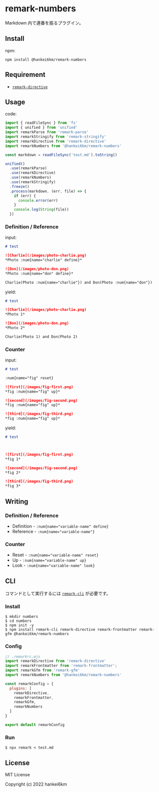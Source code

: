 # remark-numbers

Markdown 内で連番を振るプラグイン。

## Install

npm:

```
npm install @hankei6km/remark-numbers
```

## Requirement

- [`remark-directive`](https://github.com/remarkjs/remark-directive)

## Usage

code:
```typescript
import { readFileSync } from 'fs'
import { unified } from 'unified'
import remarkParse from 'remark-parse'
import remarkStringify from 'remark-stringify'
import remarkDirective from 'remark-directive'
import remarkNumbers from '@hankei6km/remark-numbers'

const markdown = readFileSync('test.md').toString()

unified()
  .use(remarkParse)
  .use(remarkDirective)
  .use(remarkNumbers)
  .use(remarkStringify)
  .freeze()
  .process(markdown, (err, file) => {
    if (err) {
      console.error(err)
    }
    console.log(String(file))
  })

```

### Definition / Reference

input:
```markdown
# test

![Charlie](/images/photo-charlie.png)
*Photo :num{name="charlie" define}*

![Don](/images/photo-don.png)
*Photo :num{name="don" define}*

Charlie(Photo :num{name="charlie"}) and Don(Photo :num{name="don"})
```

yield:
```markdown
# test

![Charlie](/images/photo-charlie.png)
*Photo 1*

![Don](/images/photo-don.png)
*Photo 2*

Charlie(Photo 1) and Don(Photo 2)

```

### Counter

input:
```markdown
# test

:num{name="fig" reset}

![first](/images/fig-first.png)
*fig :num{name="fig" up}*

![second](/images/fig-second.png)
*fig :num{name="fig" up}*

![third](/images/fig-third.png)
*fig :num{name="fig" up}*
```

yield:
```markdown
# test



![first](/images/fig-first.png)
*fig 1*

![second](/images/fig-second.png)
*fig 2*

![third](/images/fig-third.png)
*fig 3*

```


## Writing

### Definition / Reference

- Definition - `:num{name="variable-name" define}`
- Reference - `:num{name="variable-name"}`

### Counter

- Reset - `:num{name="variable-name" reset}`
- Up - `:num{name="variable-name" up}`
- Look - `:num{name="variable-name" look}`


## CLI

コマンドとして実行するには [`remark-cli`](https://github.com/remarkjs/remark/tree/main/packages/remark-cli) が必要です。

### Install

```console
$ mkdir numbers
$ cd numbers
$ npm init -y
$ npm install remark-cli remark-directive remark-frontmatter remark-gfm @hankei6km/remark-numbers
```

### Config

```js
// .remarkrc.mjs
import remarkDirective from 'remark-directive'
import remarkFrontmatter from 'remark-frontmatter';
import remarkGfm from 'remark-gfm'
import remarkNumbers from '@hankei6km/remark-numbers'

const remarkConfig = {
  plugins: [
    remarkDirective,
    remarkFrontmatter,
    remarkGfm,
    remarkNumbers
  ]
}

export default remarkConfig
```

### Run

```console
$ npx remark < test.md
```


## License

MIT License

Copyright (c) 2022 hankei6km

